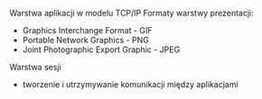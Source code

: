 Warstwa aplikacji w modelu TCP/IP
Formaty warstwy prezentacji:
- Graphics Interchange Format - GIF
- Portable Network Graphics - PNG
- Joint Photographic Export Graphic - JPEG

Warstwa sesji
- tworzenie i utrzymywanie komunikacji między aplikacjami